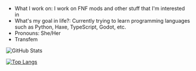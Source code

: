 - What I work on: I work on FNF mods and other stuff that I'm interested in
- What's my goal in life?: Currently trying to learn programming languages such as Python, Haxe, TypeScript, Godot, etc.
- Pronouns: She/Her
- Transfem

![GitHub Stats](https://github-readme-stats.vercel.app/api?username=NebulaZone1&theme=dark)

[![Top Langs](https://github-readme-stats.vercel.app/api/top-langs/?username=NebulaZone1)](https://github.com/anuraghazra/github-readme-stats)
